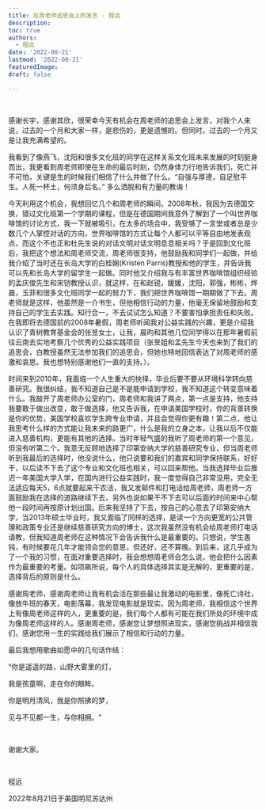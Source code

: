 ```yaml
---
title: 在周老师追思会上的发言 - 程远
description: 
toc: true
authors:
  - 程远
date: '2022-08-21'
lastmod: '2022-08-21'
featuredImage: 
draft: false

---
```


<br>

感谢长宇，感谢其欣，很荣幸今天有机会在周老师的追思会上发言，对我个人来说，过去的一个月和大家一样，是悲伤的，更是遗憾的。但同时，过去的一个月又是让我充满希望的。

<!--more-->

我看到了像燕飞，沈阳和很多文化班的同学在这样关系文化班未来发展的时刻挺身而出，我更看到周老师即使在生命的最后时刻，仍然身体力行地告诉我们，死亡并不可怕，关键是生的时候我们相信了什么并做了什么。“自强与厚德，自足慰平生。人死一杯土，何须身后名。” 多么洒脱和有力量的教诲！ 

今天利用这个机会，我想回忆几个和周老师的瞬间。2008年秋，我因为去德国交换，错过文化班第一个学期的课程，但是在德国期间我意外了解到了一个叫世界咖啡馆的讨论方式，我一下就被吸引，在太多的场合中，我受够了一言堂或者总是少数几个人掌控对话的方向，世界咖啡馆的方式让每个人都可以平等自由地发表观点，而这个不也正和杜先生说的对话文明对话文明息息相关吗？于是回到文化班后，我把这个想法和周老师交流，周老师很支持，他鼓励我和同学们一起做，并给我介绍了当时还在长岛大学的白桂娴(Kristen Parris)教授和他的学生，并告诉我可以先和长岛大学的留学生一起做。同时他又介绍我与有丰富世界咖啡馆组织经验的孟庆俊先生和宋铠教授认识，就这样，在和赵锐，媛媛，沈阳，郭强，彬彬，烨晨，玉菲和很多文化班同学一起的努力下，我们把世界咖啡馆一期期做了下去。周老师就是这样，他虽然是一介书生，但他相信行动的力量，他毫无保留地鼓励和支持自己的学生去实践。知行合一，不去试试怎么知道？不要害怕承担责任和失败。在我即将去德国前的2008年暑假，周老师听闻我对公益实践的兴趣，更是介绍我认识了青树教育基金会的张昱女士，让我，晨昀和其他几位同学得以在那年暑假前往云南去实地考察几个优秀的公益实践项目（张昱姐和孟先生今天也来到了我们的追思会，白教授虽然无法参加我们的追思会，但她也特地回信表达了对周老师的感激和哀思。我也想特别感谢他们一直的支持。）。

时间来到2010年，我面临一个人生重大的抉择，毕业后要不要从环境科学转向慈善研究。我很纠结，我不知道自己是不是能申请到学校，我不知道这个转变意味着什么。我敲开了周老师办公室的门，周老师和我讲了两点，第一点是支持，他支持我要敢于做出改变，敢于做选择，他又告诉我，在申请美国学校时，你的背景转换是你的优势，美国学校喜欢学生跨专业申请，并且会觉得你更有趣！第二点，他让我思考什么样的方式能让我未来的路更广，什么是我的立身之本，让我以后不仅能进入慈善机构，更能有其他的选择。当时年轻气盛的我听了周老师的第一个意见，但没有听第二个。我意无反顾地选择了印第安纳大学的慈善研究专业，但当周老师听到我最后的选择时，他没说什么，他只说要和我们的嘉宾和同学保持联系，好好干，以后读不下去了这个专业和文化班也相关，可以回来帮他。当我选择毕业后推迟一年美国大学入学，在国内进行公益实践时，我一度觉得自己非常没用，完全无法适应每天5，6点就要起来干农活，我又发邮件和打电话给周老师，周老师一方面鼓励我在选择的道路继续下去，另外也说如果干不下去可以后面的时间来中心帮他一段时间再按原计划出国。后来我坚持了下去，按自己的心意去了印第安纳大学，当2013年硕士毕业时，我又面临了同样的选择，是读一个方向更宽的公共管理和政策专业还是继续慈善研究方向的博士，这次我虽然没有机会给周老师打电话请教，但我知道周老师在这种情况下会告诉我什么是最重要的。只想说，学生愚钝，有时候要花几年才能领会您的意思，但还好，还不算晚。到后来，这几乎成为了一个我的习惯，在面对重要选择时，我会想想周老师会怎么说，他会把什么因素作为最重要的考量。如项飙所说，每个人的具体选择其实是无解的，更重要的是，选择背后的原则是什么。

感谢周老师，感谢周老师让我有机会活在那些最让我激动的电影里，像死亡诗社，像放牛班的春天，电影落幕，我发现电影就是现实。因为周老师，我相信这个世界上有像周老师这样的人，更重要的是，我们每个人都有可能在我们所处的环境中成为像周老师这样的人。感谢周老师，感谢您让梦想照进现实，感谢您挑战并相信我们，感谢您用一生的实践给我们展示了相信和行动的力量。

最后我想用歌曲如愿中的几句话作结：

“你是遥遥的路，山野大雾里的灯，

我是孩童啊，走在你的眼眸。

你是明月清风，我是你照拂的梦，

见与不见都一生，与你相拥。“ 

 <br>

谢谢大家。

  <br>

程远

2022年8月21日于美国明尼苏达州

 

 